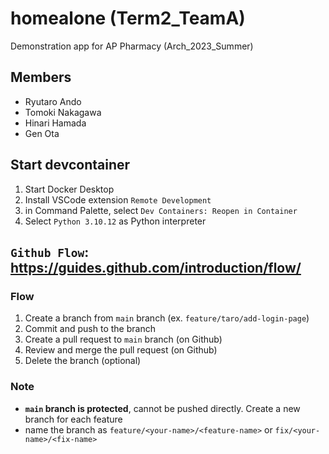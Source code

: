 # homealone (Term2_TeamA)
Demonstration app for AP Pharmacy (Arch_2023_Summer)

## Members
- Ryutaro Ando
- Tomoki Nakagawa
- Hinari Hamada
- Gen Ota

## Start devcontainer
1. Start Docker Desktop
2. Install VSCode extension `Remote Development`
3. in Command Palette, select `Dev Containers: Reopen in Container`
4. Select `Python 3.10.12` as Python interpreter

## `Github Flow`: https://guides.github.com/introduction/flow/

### Flow
1. Create a branch from `main` branch (ex. `feature/taro/add-login-page`)
2. Commit and push to the branch
3. Create a pull request to `main` branch (on Github)
4. Review and merge the pull request (on Github)
5. Delete the branch (optional)

### Note
- **`main` branch is protected**, cannot be pushed directly.  Create a new branch for each feature
- name the branch as `feature/<your-name>/<feature-name>` or `fix/<your-name>/<fix-name>`
